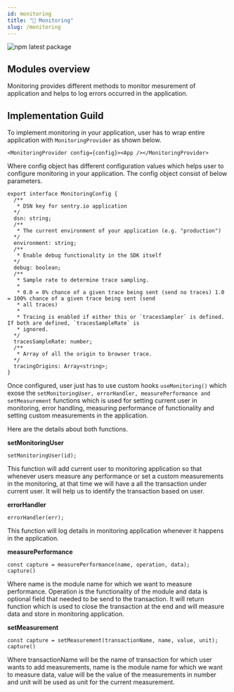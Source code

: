 ```yaml
---
id: monitoring
title: "🧯 Monitoring"
slug: /monitoring
---
```


![npm latest package](https://img.shields.io/npm/v/@monkvision/camera/latest.svg)

## Modules overview

Monitoring provides different methods to monitor mesurement of application and helps to log errors occurred in the application.

## Implementation Guild

To implement monitoring in your application, user has to wrap entire application with ```MonitoringProvider``` as shown below.

```
<MonitoringProvider config={config}><App /></MonitoringProvider>
```

Where config object has different configuration values which helps user to configure monitoring in your application. The config object consist of below parameters.

```
export interface MonitoringConfig {
  /**
   * DSN key for sentry.io application
  */
  dsn: string;
  /**
   * The current environment of your application (e.g. "production")
  */
  environment: string;
  /**
   * Enable debug functionality in the SDK itself
  */
  debug: boolean;
  /**
   * Sample rate to determine trace sampling.
   *
   * 0.0 = 0% chance of a given trace being sent (send no traces) 1.0 = 100% chance of a given trace being sent (send
   * all traces)
   *
   * Tracing is enabled if either this or `tracesSampler` is defined. If both are defined, `tracesSampleRate` is
   * ignored.
  */
  tracesSampleRate: number;
  /**
   * Array of all the origin to browser trace.
  */
  tracingOrigins: Array<string>;
}
```

Once configured, user just has to use custom hooks ```useMonitoring()``` which exose the ```setMonitoringUser, errorHandler, measurePerformance and setMeasurement``` functions which is used for setting current user in monitoring, error handling, measuring performance of functionality and setting custom measurements in the application.

Here are the details about both functions.

**setMonitoringUser**

```
setMonitoringUser(id);
```

This function will add current user to monitoring application so that whenever users measure any performance or set a custom measurements in the monitoring, at that time we will have a all the transaction under current user. It will help us to identify the transaction based on user.

**errorHandler**

```
errorHandler(err);
```

This function will log details in monitoring application whenever it happens in the application.

**measurePerformance**

```
const capture = measurePerformance(name, operation, data);
capture()
```

Where name is the module name for which we want to measure performance. Operation is the functionality of the module and data is optional field that needed to be send to the transaction. It will return function which is used to close the transaction at the end and will measure data and store in monitoring application.

**setMeasurement**

```
const capture = setMeasurement(transactionName, name, value, unit);
capture()
```

Where transactionName will be the name of transaction for which user wants to add measurements, name is the module name for which we want to measure data, value will be the value of the measurements in number and unit will be used as unit for the current measurement.
